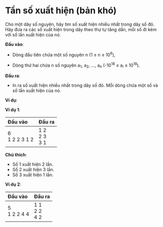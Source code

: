 # Tần số xuất hiện (bản khó)

Cho một dãy số nguyên, hãy tìm số xuất hiện nhiều nhất trong dãy số đó. Hãy đưa ra các số xuất hiện trong dãy theo thự tự tăng dần, mỗi số đi kèm với số lần xuất hiện của nó.

**Đầu vào**:

- Dòng đầu tiên chứa một số nguyên n (1 ≤ n ≤ 10<sup>6</sup>),

- Dòng thứ hai chứa n số nguyên a<sub>1</sub>, a<sub>2</sub>, ..., a<sub>n</sub> (-10<sup>18</sup> ≤ a<sub>i</sub> ≤ 10<sup>18</sup>).

**Đầu ra**:

- In ra số xuất hiện nhiều nhất trong dãy số đó. Mỗi dòng chứa một số và số lần xuất hiện của nó.

**Ví dụ**:

**Ví dụ 1**:

| Đầu vào | Đầu ra |
|:---|:---|
| 6 <br> 1 2 2 3 1 2 | 1 2 <br> 2 3 <br> 3 1 |

**Chú thích**:

- Số 1 xuất hiện 2 lần.
- Số 2 xuất hiện 3 lần.
- Số 3 xuất hiện 1 lần.

**Ví dụ 2**:

| Đầu vào | Đầu ra |
|:---|:---|
| 5 <br> 1 2 2 4 4 | 1 1 <br> 2 2 <br> 4 2 |

